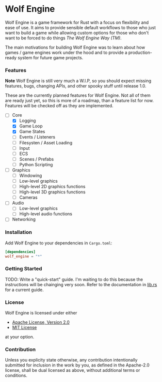 # Wolf Engine

Wolf Engine is a game framework for Rust with a focus on flexibility and ease of
use.   It aims to provide sensible default workflows to those who just want to 
build a game while allowing custom options for those who don't want to be forced
to do things *The Wolf Engine Way (TM)*.  

The main motivations for building Wolf Engine was to learn about how games / 
game engines work under the hood and to provide a production-ready system for 
future game projects.

### Features

**Note**  Wolf Engine is still very much a W.I.P, so you should expect missing
features, bugs, changing APIs, and other spooky stuff until release 1.0.

These are the currently planned features for Wolf Engine.  Not all of them are
ready just yet, so this is more of a roadmap, than a feature list for now. 
Features will be checked off as they are implemented.

- [ ] Core
  - [x] Logging
  - [x] Game Loop
  - [x] Game States
  - [ ] Events / Listeners
  - [ ] Filesysten / Asset Loading
  - [ ] Input
  - [ ] ECS
  - [ ] Scenes / Prefabs
  - [ ] Python Scripting
- [ ] Graphics
  - [ ] Windowing
  - [ ] Low-level graphics 
  - [ ] High-level 2D graphics functions
  - [ ] High-level 3D graphics functions
  - [ ] Cameras
- [ ] Audio
  - [ ] Low-level graphics
  - [ ] High-level audio functions
- [ ] Networking

### Installation

Add Wolf Engine to your dependencies in `Cargo.toml`:

```TOML
[dependencies]
wolf_engine = "*"
```

### Getting Started

TODO: Write a "quick-start" guide.  I'm waiting to do this because the 
instructions will be chainging very soon.  Refer to the documentation in 
[lib.rs](src/lib.rs) for a current guide.

### License

Wolf Engine is licensed under either 

- [Apache License, Version 2.0](LICENSE-APACHE)
- [MIT License](LICENSE-MIT)

at your option.

### Contribution

Unless you explicity state otherwise, any contribution intentionally submitted
for inclusion in the work by you, as defined in the Apache-2.0 license, shall
be dual licensed as above, without additional terms or conditions.

